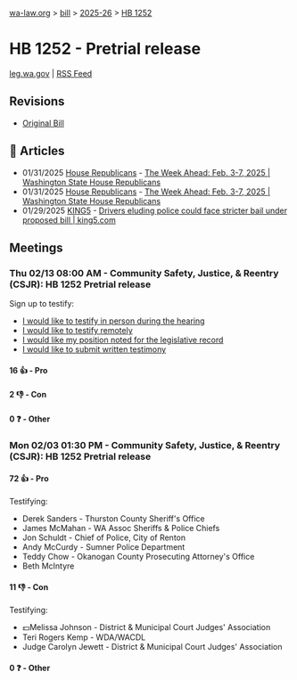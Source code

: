 [wa-law.org](/) > [bill](/bill/) > [2025-26](/bill/2025-26/) > [HB 1252](/bill/2025-26/hb/1252/)

# HB 1252 - Pretrial release
[leg.wa.gov](https://app.leg.wa.gov/billsummary?BillNumber=1252&Year=2025&Initiative=false) | [RSS Feed](./rss.xml)

## Revisions
* [Original Bill](1/)

## 📰 Articles
* 01/31/2025 [House Republicans](/org/house_republicans/) - [The Week Ahead: Feb. 3-7, 2025 | Washington State House Republicans](http://houserepublicans.wa.gov/week/the-week-ahead-feb-3-7-2025/#:~:text=HB%201252)
* 01/31/2025 [House Republicans](/org/house_republicans/) - [The Week Ahead: Feb. 3-7, 2025 | Washington State House Republicans](https://houserepublicans.wa.gov/week/the-week-ahead-feb-3-7-2025/#:~:text=HB%201252)
* 01/29/2025 [KING5](/org/king5/) - [Drivers eluding police could face stricter bail under proposed bill | king5.com](https://www.king5.com/article/news/politics/state-politics/washington-law-would-change-how-judges-treat-drivers-run-from-police/281-29792d75-9aac-4d30-9c69-5e46f8ecdb45#:~:text=House%20Bill%201532)

## Meetings
### Thu 02/13 08:00 AM - Community Safety, Justice, & Reentry (CSJR): HB 1252 Pretrial release
Sign up to testify:
* [I would like to testify in person during the hearing](https://app.leg.wa.gov/csi/Testifier/Add?chamber=House&mId=32737&aId=163324&caId=25560&tId=1)
* [I would like to testify remotely](https://app.leg.wa.gov/csi/Testifier/Add?chamber=House&mId=32737&aId=163324&caId=25560&tId=2)
* [I would like my position noted for the legislative record](https://app.leg.wa.gov/csi/Testifier/Add?chamber=House&mId=32737&aId=163324&caId=25560&tId=3)
* [I would like to submit written testimony](https://app.leg.wa.gov/csi/Testifier/Add?chamber=House&mId=32737&aId=163324&caId=25560&tId=4)

#### 16 👍 - Pro

#### 2 👎 - Con

#### 0 ❓ - Other

### Mon 02/03 01:30 PM - Community Safety, Justice, & Reentry (CSJR): HB 1252 Pretrial release
#### 72 👍 - Pro
Testifying:
* Derek Sanders - Thurston County Sheriff's Office
* James McMahan - WA Assoc Sheriffs & Police Chiefs
* Jon Schuldt - Chief of Police, City of Renton
* Andy McCurdy - Sumner Police Department
* Teddy Chow - Okanogan County Prosecuting Attorney's Office
* Beth McIntyre

#### 11 👎 - Con
Testifying:
* 💵Melissa Johnson - District & Municipal Court Judges' Association
* Teri Rogers Kemp - WDA/WACDL
* Judge Carolyn Jewett - District & Municipal Court Judges' Association

#### 0 ❓ - Other
